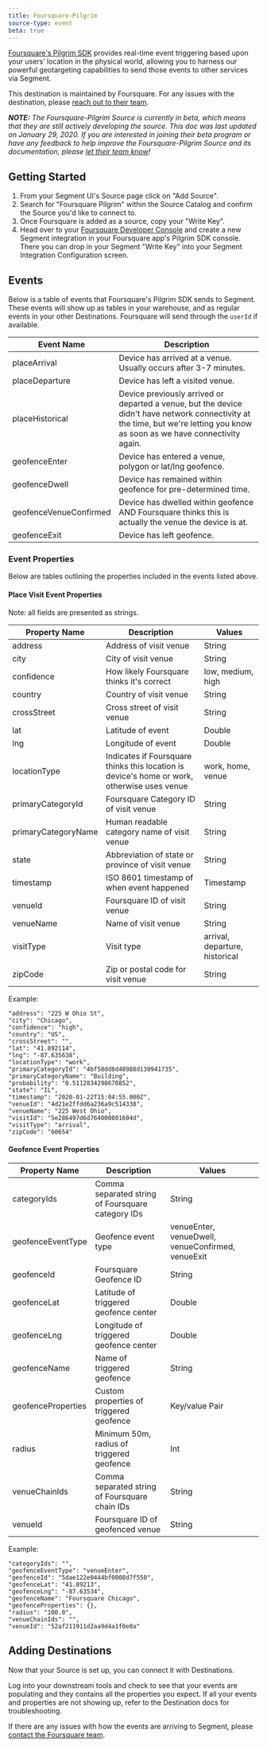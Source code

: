 ```yaml
---
title: Foursquare-Pilgrim
source-type: event
beta: true
---
```


[Foursquare's Pilgrim SDK](https://developer.foursquare.com/pilgrimsdk) provides real-time event triggering based upon your users’ location in the physical world, allowing you to harness our powerful geotargeting capabilities to send those events to other services via Segment.

This destination is maintained by Foursquare. For any issues with the destination, please [reach out to their team](mailto:developers@foursquare.com).

_**NOTE:** The Foursquare-Pilgrim Source is currently in beta, which means that they are still actively developing the source. This doc was last updated on January 29, 2020. If you are interested in joining their beta program or have any feedback to help improve the Foursquare-Pilgrim Source and its documentation, please [let  their team know](mailto:developers@foursquare.com)!_

## Getting Started

1. From your Segment UI's Source page click on "Add Source".
2. Search for "Foursquare Pilgrim" within the Source Catalog and confirm the Source you'd like to connect to.
3. Once Foursquare is added as a source, copy your "Write Key".
4. Head over to your [Foursquare Developer Console](https://foursquare.com/developers/apps/) and create a new Segment integration in your Foursquare app's Pilgrim SDK console. There you can drop in your Segment "Write Key" into your Segment Integration Configuration screen.

## Events

Below is a table of events that Foursquare's Pilgrim SDK sends to Segment. These events will show up as tables in your warehouse, and as regular events in your other Destinations. Foursquare will send through the `userId` if available.

| Event Name | Description |
| -------- | -------- |
| placeArrival | Device has arrived at a venue. Usually occurs after 3-7 minutes. |
| placeDeparture | Device has left a visited venue. |
| placeHistorical | Device previously arrived or departed a venue, but the device didn't have network connectivity at the time, but we're letting you know as soon as we have connectivity again. |
| geofenceEnter | Device has entered a venue, polygon or lat/lng geofence. |
| geofenceDwell | Device has remained within geofence for pre-determined time. |
| geofenceVenueConfirmed | Device has dwelled within geofence AND Foursquare thinks this is actually the venue the device is at. |
| geofenceExit | Device has left geofence. |


### Event Properties

Below are tables outlining the properties included in the events listed above.

#### Place Visit Event Properties
Note: all fields are presented as strings.

| Property Name         | Description                                                                                 | Values                         |
| --------------------- | ------------------------------------------------------------------------------------------- | ------------------------------ |
| address             | Address of visit venue                                                                      | String                         |
| city                | City of visit venue                                                                         | String                         |
| confidence          | How likely Foursquare thinks it's correct                                                   | low, medium, high              |
| country             | Country of visit venue                                                                      | String                         |
| crossStreet         | Cross street of visit venue                                                                 | String                         |
| lat                 | Latitude of event                                                                           | Double                         |
| lng                 | Longitude of event                                                                          | Double                         |
| locationType        | Indicates if Foursquare thinks this location is device's home or work, otherwise uses venue | work, home, venue              |
| primaryCategoryId   | Foursquare Category ID of visit venue                                                       | String                         |
| primaryCategoryName | Human readable category name of visit venue                                                 | String                         |
| state               | Abbreviation of state or province of visit venue                                            | String                         |
| timestamp           | ISO 8601 timestamp of when event happened                                                   | Timestamp                      |
| venueId             | Foursquare ID of visit venue                                                                | String                |
| venueName           | Name of visit venue                                                                         | String                         |
| visitType           | Visit type                                                                                  | arrival, departure, historical |
| zipCode             | Zip or postal code for visit venue                                                          | String                         |

Example:
```
"address": "225 W Ohio St",
"city": "Chicago",
"confidence": "high",
"country": "US",
"crossStreet": "",
"lat": "41.892114",
"lng": "-87.635638",
"locationType": "work",
"primaryCategoryId": "4bf58dd8d48988d130941735",
"primaryCategoryName": "Building",
"probability": "0.5112834298670852",
"state": "IL",
"timestamp": "2020-01-22T15:04:55.000Z",
"venueId": "4d21e2ffdd6a236a9c514338",
"venueName": "225 West Ohio",
"visitId": "5e286497d6d764000801604d",
"visitType": "arrival",
"zipCode": "60654"
```

#### Geofence Event Properties

| Property Name | Description | Values |
| -------- | -------- | -------- |
| categoryIds | Comma separated string of Foursquare category IDs | String |
| geofenceEventType | Geofence event type | venueEnter, venueDwell, venueConfirmed, venueExit |
| geofenceId | Foursquare Geofence ID | String |
| geofenceLat | Latitude of triggered geofence center | Double |
| geofenceLng | Longitude of triggered geofence center | Double |
| geofenceName | Name of triggered geofence | String |
| geofenceProperties | Custom properties of triggered geofence | Key/value Pair |
| radius | Minimum 50m, radius of triggered geofence | Int |
| venueChainIds | Comma separated string of Foursquare chain IDs | String |
| venueId | Foursquare ID of geofenced venue | String |


Example:
```
"categoryIds": "",
"geofenceEventType": "venueEnter",
"geofenceId": "5dae122e0444bf0008d7f550",
"geofenceLat": "41.89213",
"geofenceLng": "-87.63534",
"geofenceName": "Foursquare Chicago",
"geofenceProperties": {},
"radius": "100.0",
"venueChainIds": "",
"venueId": "52af211911d2aa9d4a1f0e0a"
```

## Adding Destinations

Now that your Source is set up, you can connect it with Destinations.

Log into your downstream tools and check to see that your events are populating and they contains all the properties you expect. If all your events and properties are not showing up, refer to the Destination docs for troubleshooting.

If there are any issues with how the events are arriving to Segment, please [contact the Foursquare team](mailto:developers@foursquare.com).